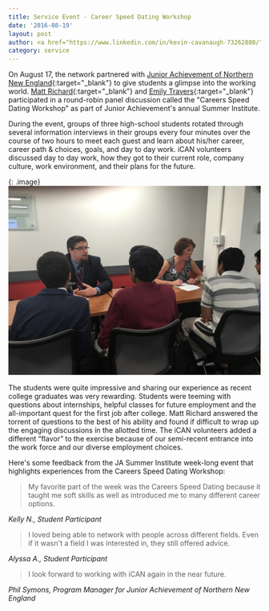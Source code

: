 ```yaml
---
title: Service Event - Career Speed Dating Workshop
date: '2016-08-19'
layout: post
author: <a href="https://www.linkedin.com/in/kevin-cavanaugh-73262880/" target="_blank">Kevin Cavanaugh</a> and <a href="https://www.linkedin.com/in/matthew-richard-9b5a6862/" target="_blank">Matt Richard</a>
category: service
---
```

On August 17, the network partnered with [Junior Achievement of Northern New England](http://janewengland.org/){:target="_blank"} to give students a glimpse into the working world. [Matt Richard](https://www.linkedin.com/in/matthew-richard-9b5a6862/){:target="_blank"} and [Emily Travers](https://www.linkedin.com/in/emily-travers-72358497/){:target="_blank"} participated in a round-robin panel discussion called the "Careers Speed Dating Workshop" as part of Junior Achievement's annual Summer Institute.

During the event, groups of three high-school students rotated through several information interviews in their groups every four minutes over the course of two hours to meet each guest and learn about his/her career, career path & choices, goals, and day to day work. iCAN volunteers discussed day to day work, how they got to their current role, company culture, work environment, and their plans for the future. 

{: .image}
<img src="/img/career-speed-dating/IMG_5737.JPG" width="800" />

The students were quite impressive and sharing our experience as recent college graduates was very rewarding. Students were teeming with questions about internships, helpful classes for future employment and the all-important quest for the first job after college. Matt Richard answered the torrent of questions to the best of his ability and found if difficult to wrap up the engaging discussions in the allotted time. The iCAN volunteers added a different “flavor” to the exercise because of our semi-recent entrance into the work force and our diverse employment choices.
 
Here's some feedback from the JA Summer Institute week-long event that highlights experiences from the Careers Speed Dating Workshop:

> My favorite part of the week was the Careers Speed Dating because it taught me soft skills as well as introduced me to many different career options.

<i>Kelly N., Student Participant</i>

> I loved being able to network with people across different fields. Even if it wasn't a field I was interested in, they still offered advice.     

<i>Alyssa A., Student Participant</i>

> I look forward to working with iCAN again in the near future.

<i>Phil Symons, Program Manager for Junior Achievement of Northern New England</i>

